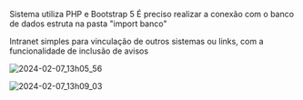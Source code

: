 Sistema utiliza PHP e Bootstrap 5
É preciso realizar a conexão com o banco de dados estruta na pasta "import banco"

Intranet simples para vinculação de outros sistemas ou links, com a funcionalidade de inclusão de avisos

![2024-02-07_13h05_56](https://github.com/Gabriel-Santos-cwb/PHP_intranet_Simples_V1/assets/97534186/81cf216e-8a1a-46ea-8419-cec58ce1904f)

![2024-02-07_13h09_03](https://github.com/Gabriel-Santos-cwb/PHP_intranet_Simples_V1/assets/97534186/8fdfd90b-8dbf-43ff-8575-608c7b428851)
